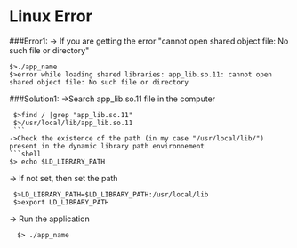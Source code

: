 # Linux Error

###Error1:
-> If you are getting the error "cannot open shared object file: No such file or directory"
  ```shell
  $>./app_name
  $>error while loading shared libraries: app_lib.so.11: cannot open shared object file: No such file or directory
  ```

###Solution1:
->Search app_lib.so.11 file in the computer 
   ```shell
    $>find / |grep "app_lib.so.11"
    $>/usr/local/lib/app_lib.so.11
    ```
->Check the existence of the path (in my case "/usr/local/lib/") present in the dynamic library path environnement 
```shell
  $> echo $LD_LIBRARY_PATH
 ```
 -> If not set, then set the path 
 ```shell
  $>LD_LIBRARY_PATH=$LD_LIBRARY_PATH:/usr/local/lib
  $>export LD_LIBRARY_PATH
  ```
-> Run the application
```shell
  $> ./app_name
```
